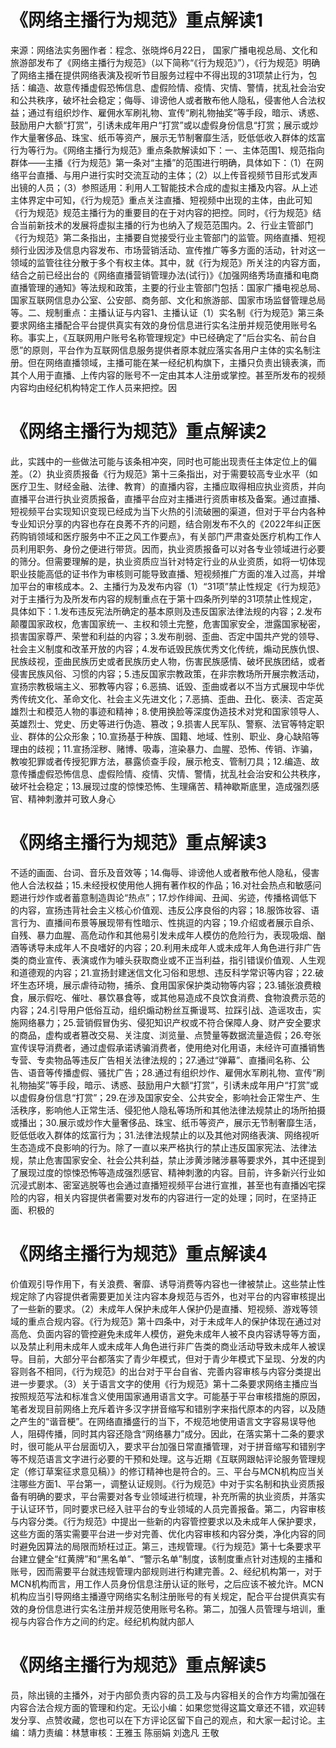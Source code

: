 # 《网络主播行为规范》重点解读1

来源：网络法实务圈作者：程念、张晓烨6月22日， 国家广播电视总局、文化和旅游部发布了《网络主播行为规范》（以下简称“《行为规范》”），《行为规范》明确了网络主播在提供网络表演及视听节目服务过程中不得出现的31项禁止行为，包括：编造、故意传播虚假恐怖信息、虚假险情、疫情、灾情、警情，扰乱社会治安和公共秩序，破坏社会稳定；侮辱、诽谤他人或者散布他人隐私，侵害他人合法权益；通过有组织炒作、雇佣水军刷礼物、宣传“刷礼物抽奖”等手段，暗示、诱惑、鼓励用户大额“打赏”，引诱未成年用户“打赏”或以虚假身份信息“打赏；展示或炒作大量奢侈品、珠宝、纸币等资产，展示无节制奢靡生活，贬低低收入群体的炫富行为等行为。《网络主播行为规范》重点条款解读如下：一、主体范围1、规范指向群体——主播《行为规范》第一条对“主播”的范围进行明确，具体如下：（1）在网络平台直播、与用户进行实时交流互动的主体；（2）以上传音视频节目形式发声出镜的人员；（3）参照适用：利用人工智能技术合成的虚拟主播及内容。从上述主体界定中可知，《行为规范》重点关注直播、短视频中出现的主体，由此可知《行为规范》规范主播行为的重要目的在于对内容的把控。同时，《行为规范》结合当前新技术的发展将虚拟主播的行为也纳入了规范范围内。2、行业主管部门《行为规范》第二条指出，主播要自觉接受行业主管部门的监管。网络直播、短视频行业因涉及信息内容发布、市场营销活动、宣传推广等多方面的活动，针对这一领域的监管往往分散于多个有权主体。其中，就《行为规范》所关注的内容方面，结合之前已经出台的《网络直播营销管理办法(试行)》《加强网络秀场直播和电商直播管理的通知》等法规和政策，主要的行业主管部门包括：国家广播电视总局、国家互联网信息办公室、公安部、商务部、文化和旅游部、国家市场监督管理总局等。二、规制重点：主播认证与内容1、主播认证（1）实名制《行为规范》第三条要求网络主播配合平台提供真实有效的身份信息进行实名注册并规范使用账号名称。事实上，《互联网用户账号名称管理规定》中已经确定了“后台实名、前台自愿”的原则，平台作为互联网信息服务提供者原本就应落实各用户主体的实名制注册。但在网络直播领域，主播可能在某一经纪机构旗下，主播只负责出镜表演，而其个人用于直播、上传内容的账号不一定由其本人注册或掌控。甚至所发布的视频内容均由经纪机构特定工作人员来把控。因

# 《网络主播行为规范》重点解读2

此，实践中的一些做法可能与该条相冲突，同时也可能出现责任主体定位上的偏差。（2）执业资质报备《行为规范》第十三条指出，对于需要较高专业水平（如医疗卫生、财经金融、法律、教育）的直播内容，主播应取得相应执业资质，并向直播平台进行执业资质报备，直播平台应对主播进行资质审核及备案。通过直播、短视频平台实现知识变现已经成为当下火热的引流破圈的渠道，但对于平台内各种专业知识分享的内容也存在良莠不齐的问题，结合刚发布不久的《2022年纠正医药购销领域和医疗服务中不正之风工作要点》，有关部门严肃查处医疗机构工作人员利用职务、身份之便进行带货。因而，执业资质报备可以对各专业领域进行必要的筛分。但需要理解的是，执业资质应当针对特定行业的从业资质，如将一切体现职业技能高低的证书作为审核则可能导致直播、短视频推广方面的准入过高，并增加平台的审核成本。2、主播行为及发布内容（1）“31项”禁止性规定《行为规范》对于主播行为及所发布内容的规制重点在于第十四条所列举的31项禁止性规定，具体如下：1.发布违反宪法所确定的基本原则及违反国家法律法规的内容；2.发布颠覆国家政权，危害国家统一、主权和领土完整，危害国家安全，泄露国家秘密，损害国家尊严、荣誉和利益的内容；3.发布削弱、歪曲、否定中国共产党的领导、社会主义制度和改革开放的内容；4.发布诋毁民族优秀文化传统，煽动民族仇恨、民族歧视，歪曲民族历史或者民族历史人物，伤害民族感情、破坏民族团结，或者侵害民族风俗、习惯的内容；5.违反国家宗教政策，在非宗教场所开展宗教活动，宣扬宗教极端主义、邪教等内容；6.恶搞、诋毁、歪曲或者以不当方式展现中华优秀传统文化、革命文化、社会主义先进文化；7.恶搞、歪曲、丑化、亵渎、否定英雄烈士和模范人物的事迹和精神；8.使用换脸等深度伪造技术对党和国家领导人、英雄烈士、党史、历史等进行伪造、篡改；9.损害人民军队、警察、法官等特定职业、群体的公众形象；10.宣扬基于种族、国籍、地域、性别、职业、身心缺陷等理由的歧视；11.宣扬淫秽、赌博、吸毒，渲染暴力、血腥、恐怖、传销、诈骗，教唆犯罪或者传授犯罪方法，暴露侦查手段，展示枪支、管制刀具；12.编造、故意传播虚假恐怖信息、虚假险情、疫情、灾情、警情，扰乱社会治安和公共秩序，破坏社会稳定；13.展现过度的惊悚恐怖、生理痛苦、精神歇斯底里，造成强烈感官、精神刺激并可致人身心

# 《网络主播行为规范》重点解读3

不适的画面、台词、音乐及音效等；14.侮辱、诽谤他人或者散布他人隐私，侵害他人合法权益；15.未经授权使用他人拥有著作权的作品；16.对社会热点和敏感问题进行炒作或者蓄意制造舆论“热点”；17.炒作绯闻、丑闻、劣迹，传播格调低下的内容，宣扬违背社会主义核心价值观、违反公序良俗的内容；18.服饰妆容、语言行为、直播间布景等展现带有性暗示、性挑逗的内容；19.介绍或者展示自杀、自残、暴力血腥、高危动作和其他易引发未成年人模仿的危险行为，表现吸烟、酗酒等诱导未成年人不良嗜好的内容；20.利用未成年人或未成年人角色进行非广告类的商业宣传、表演或作为噱头获取商业或不正当利益，指引错误价值观、人生观和道德观的内容；21.宣扬封建迷信文化习俗和思想、违反科学常识等内容；22.破坏生态环境，展示虐待动物，捕杀、食用国家保护类动物等内容；23.铺张浪费粮食，展示假吃、催吐、暴饮暴食等，或其他易造成不良饮食消费、食物浪费示范的内容；24.引导用户低俗互动，组织煽动粉丝互撕谩骂、拉踩引战、造谣攻击，实施网络暴力；25.营销假冒伪劣、侵犯知识产权或不符合保障人身、财产安全要求的商品，虚构或者篡改交易、关注度、浏览量、点赞量等数据流量造假；26.夸张宣传误导消费者，通过虚假承诺诱骗消费者，使用绝对化用语，未经许可直播销售专营、专卖物品等违反广告相关法律法规的；27.通过“弹幕”、直播间名称、公告、语音等传播虚假、骚扰广告；28.通过有组织炒作、雇佣水军刷礼物、宣传“刷礼物抽奖”等手段，暗示、诱惑、鼓励用户大额“打赏”，引诱未成年用户“打赏”或以虚假身份信息“打赏”；29.在涉及国家安全、公共安全，影响社会正常生产、生活秩序，影响他人正常生活、侵犯他人隐私等场所和其他法律法规禁止的场所拍摄或播出；30.展示或炒作大量奢侈品、珠宝、纸币等资产，展示无节制奢靡生活，贬低低收入群体的炫富行为；31.法律法规禁止的以及其他对网络表演、网络视听生态造成不良影响的行为。除了一直以来严格执行的禁止违反国家宪法、法律法规，禁止危害国家安全、社会公共利益，禁止涉黄涉赌涉暴等要求外，其中还提到了展现过度的惊悚恐怖等造成强烈感官、精神刺激的内容。目前，许多新兴行业如沉浸式剧本、密室逃脱等也会通过直播短视频平台进行宣推，甚至也有直播凶宅探险的内容，相关内容提供者需要对发布的内容进行一定的处理；同时，在坚持正面、积极的

# 《网络主播行为规范》重点解读4

价值观引导作用下，有关浪费、奢靡、诱导消费等内容也一律被禁止。这些禁止性规定除了内容提供者需要更加关注内容本身规范与否外，也对平台的内容审核提出了一些新的要求。（2）未成年人保护未成年人保护仍是直播、短视频、游戏等领域的重点合规内容。《行为规范》第十四条中，对于未成年人的保护体现在通过对高危、负面内容的管控避免未成年人模仿，避免未成年人被不良内容诱导等方面，以及禁止利用未成年人或未成年人角色进行非广告类的商业活动导致未成年人被误导。目前，大部分平台都落实了青少年模式，但对于青少年模式下呈现、分发的内容则各不相同，《行为规范》的出台对于平台自省、完善内容审核与内容分类提出进一步要求。（3）关于语言文字的使用《行为规范》第十二条要求网络主播应当按照规范写法和标准含义使用国家通用语言文字。可能基于平台审核措施的原因，笔者发现目前网络上充斥着许多汉字拼音缩写和错别字来指代原本的内容，以及随之产生的“谐音梗”。在网络直播盛行的当下，不规范地使用语言文字容易误导他人，阻碍传播，同时其内容还隐含“网络暴力”成分。因此，在落实第十二条的要求时，很可能从平台层面切入，要求平台加强日常直播管理，对于拼音缩写和错别字等不规范语言文字进行必要的干预和处理。这与近期《互联网跟帖评论服务管理规定（修订草案征求意见稿）》的修订精神也是符合的。三、平台与MCN机构应当关注哪些方面1、平台第一，调整认证规则。《行为规范》中对于实名制和执业资质报备有明确的要求，平台需要对各专业领域进行梳理，补充所需的执业资质，并落实于认证环节，同时要求已经入驻平台的专业领域的人员完善报备。第二，内容审核与内容分类。《行为规范》中提出一些新的内容管控要求以及未成年人保护要求，这些方面的落实需要平台进一步对完善、优化内容审核和内容分类，净化内容的同时避免因算法的局限而矫枉过正。第三，违规管理。《行为规范》第十七条要求平台建立健全“红黄牌”和“黑名单”、“警示名单”制度，该制度重点针对违规的主播和账号，因而需要平台就违规管理内部规则进行构建完善。2、经纪机构第一，对于MCN机构而言，用工作人员身份信息注册认证的账号，之后应该不被允许。MCN机构应当引导网络主播遵守网络实名制注册账号的有关规定，配合平台提供真实有效的身份信息进行实名注册并规范使用账号名称。第二，加强人员管理与培训，重视与内容合作方之间的约定。经纪机构就内部人

# 《网络主播行为规范》重点解读5

员，除出镜的主播外，对于内部负责内容的员工及与内容相关的合作方均需加强在内容合法合规方面的管理和约定。无讼小编：如果您觉得这篇文章还不错，欢迎转发分享、点赞收藏，您也可以在下方评论区留下自己的观点，和大家一起讨论。主编：靖力责编：林慧审核：王雅玉 陈丽娟 刘逸凡 王敬

